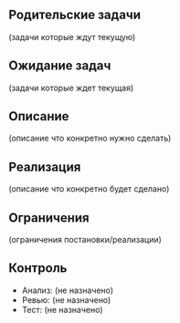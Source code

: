 ## Родительские задачи  
(задачи которые ждут текущую)  


## Ожидание задач
(задачи которые ждет текущая)  


## Описание  
(описание что конкретно нужно сделать)  


## Реализация  
(описание что конкретно будет сделано)  


## Ограничения  
(ограничения постановки/реализации)  


## Контроль
- Анализ: (не назначено)   
- Ревью: (не назначено)  
- Тест: (не назначено)


